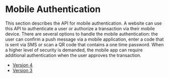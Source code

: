 # Mobile Authentication

This section describes the API for mobile authentication. A website can use this API to authenticate a user or authorize a transaction via their mobile device.
There are several options to handle the mobile authentication: the user can confirm a push message via a mobile application, enter a code that is sent via SMS 
or scan a QR code that contains a one time password. When a higher level of security is demanded, the mobile app can require additional authentication when the
user approves the transaction.

  * [Version 4](mobile-authentication-v4.md)
  * [Version 3](mobile-authentication-v3.md)